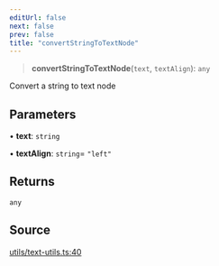 ```yaml
---
editUrl: false
next: false
prev: false
title: "convertStringToTextNode"
---
```


> **convertStringToTextNode**(`text`, `textAlign`): `any`

Convert a string to text node

## Parameters

• **text**: `string`

• **textAlign**: `string`= `"left"`

## Returns

`any`

## Source

[utils/text-utils.ts:40](https://github.com/dgmjs/dgmjs/blob/main/packages/core/src/utils/text-utils.ts#L40)
